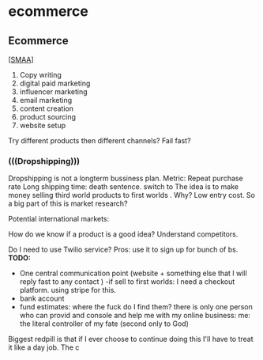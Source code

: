 # ecommerce
## Ecommerce
[[SMAA]]
1. Copy writing 
2. digital paid marketing
3. influencer marketing 
4. email marketing
5. content creation
6. product sourcing
7. website setup

Try different products then different channels? Fail fast?
### (((Dropshipping)))
Dropshipping is not a longterm bussiness plan.
Metric: Repeat purchase rate
Long shipping time: death sentence. switch to
The idea is to make money selling third world products to first worlds .
Why? Low entry cost.
So a big part of this is market research?

Potential international markets:

How do we know if a product is a good idea?
Understand competitors.

Do I need to use Twilio service? Pros: use it to sign up for bunch of bs.
**TODO:** 
- One central communication point (website + something else that I will reply fast to any contact
)
-if sell to first worlds: I need a checkout platform. using stripe for this.
- bank account
- fund estimates: where the fuck do I find them? there is only one person who can provid and console and help me with my online business: me: the literal controller of my fate (second only to God)


Biggest redpill is that if I ever choose to continue doing this I'll have to treat it like a day job. The c

[//begin]: # "Autogenerated link references for markdown compatibility"
[SMAA]: smaa.md "SMAA"
[//end]: # "Autogenerated link references"